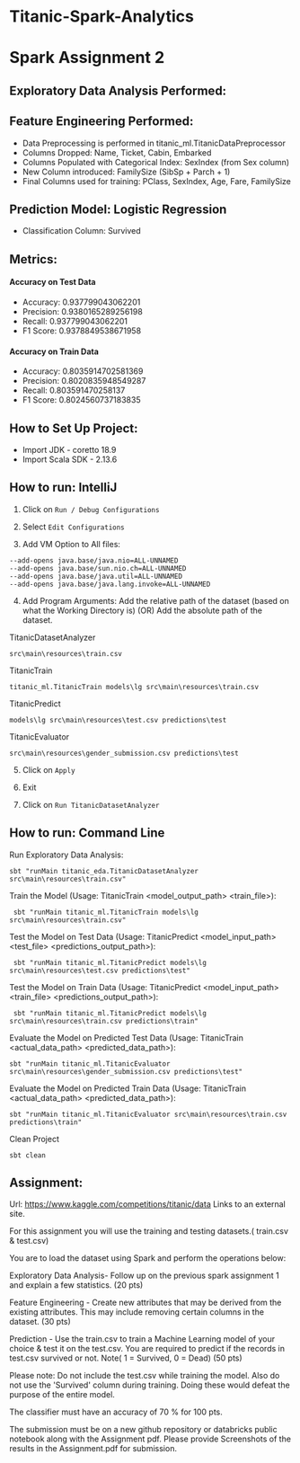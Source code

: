 # Titanic-Spark-Analytics
# Spark Assignment 2

## Exploratory Data Analysis Performed:

## Feature Engineering Performed:
- Data Preprocessing is performed in titanic_ml.TitanicDataPreprocessor
- Columns Dropped: Name, Ticket, Cabin, Embarked
- Columns Populated with Categorical Index: SexIndex (from Sex column)
- New Column introduced: FamilySize (SibSp + Parch + 1)
- Final Columns used for training: PClass, SexIndex, Age, Fare, FamilySize

## Prediction Model: Logistic Regression
- Classification Column: Survived

## Metrics:

#### Accuracy on Test Data
- Accuracy: 0.937799043062201
- Precision: 0.9380165289256198
- Recall: 0.937799043062201
- F1 Score: 0.9378849538671958

#### Accuracy on Train Data
- Accuracy: 0.8035914702581369
- Precision: 0.8020835948549287
- Recall: 0.803591470258137
- F1 Score: 0.8024560737183835

## How to Set Up Project:
- Import JDK - coretto 18.9
- Import Scala SDK - 2.13.6

## How to run: IntelliJ
1. Click on `Run / Debug Configurations`

2. Select `Edit Configurations`

3. Add VM Option to All files:
```
--add-opens java.base/java.nio=ALL-UNNAMED 
--add-opens java.base/sun.nio.ch=ALL-UNNAMED 
--add-opens java.base/java.util=ALL-UNNAMED 
--add-opens java.base/java.lang.invoke=ALL-UNNAMED 
```

4. Add Program Arguments:
   Add the relative path of the dataset (based on what the Working Directory is) (OR) Add the absolute path of the dataset.


TitanicDatasetAnalyzer
```
src\main\resources\train.csv
```

TitanicTrain
```
titanic_ml.TitanicTrain models\lg src\main\resources\train.csv
```

TitanicPredict
```
models\lg src\main\resources\test.csv predictions\test
```

TitanicEvaluator
```
src\main\resources\gender_submission.csv predictions\test
```

5. Click on `Apply`

6. Exit

7. Click on `Run TitanicDatasetAnalyzer`


## How to run: Command Line

Run Exploratory Data Analysis:
```
sbt "runMain titanic_eda.TitanicDatasetAnalyzer src\main\resources\train.csv"
```

Train the Model (Usage: TitanicTrain <model_output_path> <train_file>):
```
 sbt "runMain titanic_ml.TitanicTrain models\lg src\main\resources\train.csv" 
```

Test the Model on Test Data (Usage: TitanicPredict <model_input_path> <test_file> <predictions_output_path>):
```
 sbt "runMain titanic_ml.TitanicPredict models\lg src\main\resources\test.csv predictions\test"
```

Test the Model on Train Data (Usage: TitanicPredict <model_input_path> <train_file> <predictions_output_path>):
```
 sbt "runMain titanic_ml.TitanicPredict models\lg src\main\resources\train.csv predictions\train"
```

Evaluate the Model on Predicted Test Data (Usage: TitanicTrain <actual_data_path> <predicted_data_path>):
```
sbt "runMain titanic_ml.TitanicEvaluator src\main\resources\gender_submission.csv predictions\test"
```

Evaluate the Model on Predicted Train Data (Usage: TitanicTrain <actual_data_path> <predicted_data_path>):
```
sbt "runMain titanic_ml.TitanicEvaluator src\main\resources\train.csv predictions\train"
```

Clean Project
```
sbt clean
```

## Assignment:

Url: https://www.kaggle.com/competitions/titanic/data Links to an external site.

For this assignment you will use the training and testing datasets.( train.csv & test.csv)

You are to load the dataset using Spark and perform the operations below:



Exploratory Data Analysis- Follow up on the previous spark assignment 1 and explain a few statistics. (20 pts)

Feature Engineering - Create new attributes that may be derived from the existing attributes. This may include removing certain columns in the dataset. (30 pts)

Prediction - Use the train.csv to train a Machine Learning model of your choice & test it on the test.csv. You are required to predict if the records in test.csv survived or not. Note( 1 = Survived, 0 = Dead) (50 pts)

Please note: Do not include the test.csv while training the model. Also do not use the 'Survived' column during training. Doing these would defeat the purpose of the entire model.



The classifier must have an accuracy of 70 % for 100 pts.

The submission must be on a new github repository or databricks public notebook along with the Assignment pdf. Please provide Screenshots of the results in the Assignment.pdf for submission.